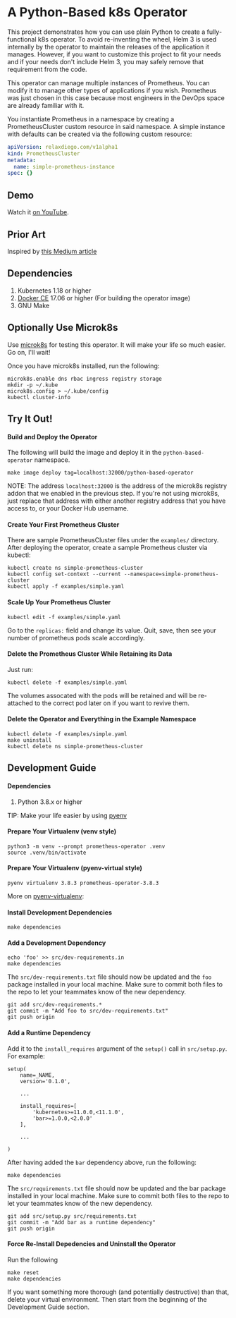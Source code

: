 # A Python-Based k8s Operator

This project demonstrates how you can use plain Python to create a
fully-functional k8s operator. To avoid re-inventing the wheel, Helm 3 is
used internally by the operator to maintain the releases of the
application it manages. However, if you want to customize this project
to fit your needs and if your needs don't include Helm 3, you may safely
remove that requirement from the code.

This operator can manage multiple instances of Prometheus. You can modify
it to manage other types of applications if you wish. Prometheus was just
chosen in this case because most engineers in the DevOps space are already
familiar with it.

You instantiate Prometheus in a namespace by creating a PrometheusCluster
custom resource in said namespace. A simple instance with defaults can be
created via the following custom resource:

```yaml
apiVersion: relaxdiego.com/v1alpha1
kind: PrometheusCluster
metadata:
  name: simple-prometheus-instance
spec: {}
```

## Demo

Watch it [on YouTube](https://youtu.be/lsuW9XGWosQ).


## Prior Art

Inspired by [this Medium article](https://link.medium.com/rC0Nqcrgw7)


## Dependencies

1. Kubernetes 1.18 or higher
2. [Docker CE](https://docs.docker.com/engine/install/) 17.06 or higher (For building the operator image)
3. GNU Make


## Optionally Use Microk8s

Use [microk8s](https://microk8s.io/) for testing this operator. It will
make your life so much easier. Go on, I'll wait!

Once you have microk8s installed, run the following:

```
microk8s.enable dns rbac ingress registry storage
mkdir -p ~/.kube
microk8s.config > ~/.kube/config
kubectl cluster-info
```

## Try It Out!

#### Build and Deploy the Operator

The following will build the image and deploy it in the `python-based-operator`
namespace.

```
make image deploy tag=localhost:32000/python-based-operator
```

NOTE: The address `localhost:32000` is the address of the microk8s registry
      addon that we enabled in the previous step. If you're not using microk8s,
      just replace that address with either another registry address that you
      have access to, or your Docker Hub username.


#### Create Your First Prometheus Cluster

There are sample PrometheusCluster files under the `examples/` directory. After
deploying the operator, create a sample Prometheus cluster via kubectl:

```
kubectl create ns simple-prometheus-cluster
kubectl config set-context --current --namespace=simple-prometheus-cluster
kubectl apply -f examples/simple.yaml
```

#### Scale Up Your Prometheus Cluster

```
kubectl edit -f examples/simple.yaml
```

Go to the `replicas:` field and change its value. Quit, save, then see your
number of prometheus pods scale accordingly.


#### Delete the Prometheus Cluster While Retaining its Data

Just run:

```
kubectl delete -f examples/simple.yaml
```

The volumes assocated with the pods will be retained and will be re-attached to
the correct pod later on if you want to revive them.


#### Delete the Operator and Everything in the Example Namespace

```
kubectl delete -f examples/simple.yaml
make uninstall
kubectl delete ns simple-prometheus-cluster
```


## Development Guide


#### Dependencies

1. Python 3.8.x or higher

TIP: Make your life easier by using [pyenv](https://github.com/pyenv/pyenv-installer)


#### Prepare Your Virtualenv (venv style)

```
python3 -m venv --prompt prometheus-operator .venv
source .venv/bin/activate
```

#### Prepare Your Virtualenv (pyenv-virtual style)

```
pyenv virtualenv 3.8.3 prometheus-operator-3.8.3
```

More on [pyenv-virtualenv](https://github.com/pyenv/pyenv-virtualenv):


#### Install Development Dependencies

```
make dependencies
```


#### Add a Development Dependency

```
echo 'foo' >> src/dev-requirements.in
make dependencies
```

The `src/dev-requirements.txt` file should now be updated and the `foo`
package installed in your local machine. Make sure to commit both files
to the repo to let your teammates know of the new dependency.

```
git add src/dev-requirements.*
git commit -m "Add foo to src/dev-requirements.txt"
git push origin
```


#### Add a Runtime Dependency

Add it to the `install_requires` argument of the `setup()` call in
`src/setup.py`. For example:

```
setup(
    name=_NAME,
    version='0.1.0',

    ...

    install_requires=[
        'kubernetes>=11.0.0,<11.1.0',
        'bar>=1.0.0,<2.0.0'
    ],

    ...

)
```

After having added the `bar` dependency above, run the following:

```
make dependencies
```

The `src/requirements.txt` file should now be updated and the bar package
installed in your local machine. Make sure to commit both files to the repo
to let your teammates know of the new dependency.

```
git add src/setup.py src/requirements.txt
git commit -m "Add bar as a runtime dependency"
git push origin
```

#### Force Re-Install Depedencies and Uninstall the Operator

Run the following

```
make reset
make dependencies
```

If you want something more thorough (and potentially destructive) than that,
delete your virtual environment. Then start from the beginning of the
Development Guide section.
